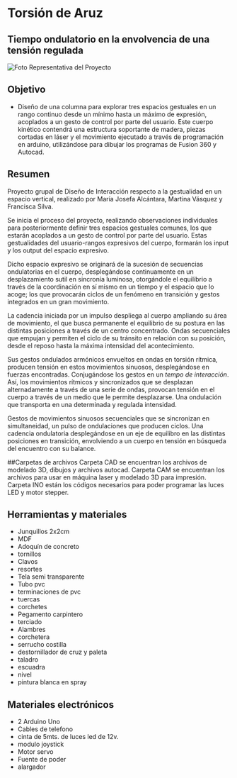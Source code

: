 # Torsión de Aruz
## Tiempo ondulatorio en la envolvencia de una tensión regulada

![Foto Representativa del Proyecto](https://repository-images.githubusercontent.com/489810453/fb2bb29e-f8c1-4ed4-961d-b6af41d5c15a)

## Objetivo

- Diseño de una columna para explorar tres espacios gestuales en un rango continuo desde un mínimo hasta un máximo de expresión, acoplados a un gesto de control por parte del usuario. Este cuerpo kinético contendrá una estructura soportante de madera, piezas cortadas en láser y el movimiento ejecutado a través de programación en arduino, utilizándose para dibujar los programas de Fusion 360 y Autocad.

## Resumen

Proyecto grupal de Diseño de Interacción respecto a la gestualidad en un espacio vertical, realizado por María Josefa Alcántara, Martina Vásquez y Francisca Silva. 

Se inicia el proceso del proyecto, realizando observaciones individuales para posteriormente definir tres espacios gestuales comunes, los que estarán acoplados a un gesto de control por parte del usuario. Estas gestualidades del usuario-rangos expresivos del cuerpo, formarán los input y los output del espacio expresivo. 

Dicho espacio expresivo se originará de la sucesión de secuencias ondulatorias en el cuerpo, desplegándose continuamente en un desplazamiento sutil en sincronía luminosa, otorgándole el equilibrio a través de la coordinación en sí mismo en un tiempo y el espacio que lo acoge; los que provocarán ciclos de un fenómeno en transición y gestos integrados en un gran movimiento.

La cadencia iniciada por un impulso despliega al cuerpo ampliando su área de movimiento, el que busca permanente el equilibrio de su postura en las distintas posiciones a través de un centro concentrado. Ondas secuenciales que empujan y permiten el ciclo de su tránsito en relación con su posición, desde el reposo hasta la máxima intensidad del acontecimiento.  

Sus gestos ondulados armónicos envueltos en ondas en torsión rítmica, producen tensión en estos movimientos sinuosos, desplegándose en fuerzas encontradas. Conjugándose los gestos en un *tempo de interacción*.  Así, los movimientos rítmicos y sincronizados que se desplazan alternadamente a través de una serie de ondas, provocan tensión en el cuerpo a través de un medio que le permite desplazarse. Una ondulación que transporta en una determinada y regulada intensidad.  

Gestos de movimientos sinuosos secuenciales que se sincronizan en simultaneidad, un pulso de ondulaciones que producen ciclos. Una cadencia ondulatoria desplegándose en un eje de equilibro en las distintas posiciones en transición, envolviendo a un cuerpo en tensión en búsqueda del encuentro con su balance.

##Carpetas de archivos
Carpeta CAD se encuentran los archivos de modelado 3D, dibujos y archivos autocad.
Carpeta CAM se encuentran los archivos para usar en máquina laser y modelado 3D para impresión. 
Carpeta INO están los códigos necesarios para poder programar las luces LED y motor stepper. 

## Herramientas y materiales
- Junquillos 2x2cm
- MDF
- Adoquín de concreto
- tornillos
- Clavos
- resortes
- Tela semi transparente
- Tubo pvc
- terminaciones de pvc
- tuercas
- corchetes
- Pegamento carpintero
- terciado
- Alambres
- corchetera
- serrucho costilla
- destornillador de cruz y paleta
- taladro
- escuadra
- nivel
- pintura blanca en spray

## Materiales electrónicos
- 2 Arduino Uno
- Cables de telefono
- cinta de 5mts. de luces led de 12v.
- modulo joystick
- Motor servo
- Fuente de poder
- alargador









